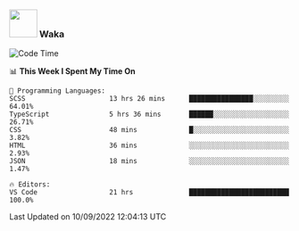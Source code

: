 ### <img src="https://media.giphy.com/media/VgCDAzcKvsR6OM0uWg/giphy.gif" width="50"> Waka

  <!--START_SECTION:waka-->
![Code Time](http://img.shields.io/badge/Code%20Time-845%20hrs%2010%20mins-blue)

📊 **This Week I Spent My Time On** 

```text
💬 Programming Languages: 
SCSS                     13 hrs 26 mins      ████████████████░░░░░░░░░   64.01% 
TypeScript               5 hrs 36 mins       ██████░░░░░░░░░░░░░░░░░░░   26.71% 
CSS                      48 mins             █░░░░░░░░░░░░░░░░░░░░░░░░   3.82% 
HTML                     36 mins             ░░░░░░░░░░░░░░░░░░░░░░░░░   2.93% 
JSON                     18 mins             ░░░░░░░░░░░░░░░░░░░░░░░░░   1.47%

🔥 Editors: 
VS Code                  21 hrs              █████████████████████████   100.0%

```


 Last Updated on 10/09/2022 12:04:13 UTC
<!--END_SECTION:waka-->
